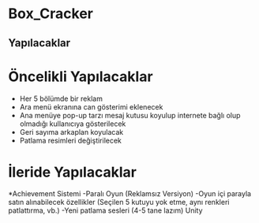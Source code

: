 # Box_Cracker
## Yapılacaklar
# Öncelikli Yapılacaklar
- Her 5 bölümde bir reklam
- Ara menü ekranına can gösterimi eklenecek
- Ana menüye pop-up tarzı mesaj kutusu koyulup internete bağlı olup olmadığı kullanıcıya gösterilecek
- Geri sayıma arkaplan koyulacak
- Patlama resimleri değiştirilecek
# İleride Yapılacaklar
*Achievement Sistemi
-Paralı Oyun (Reklamsız Versiyon)
-Oyun içi parayla satın alınabilecek özellikler (Seçilen 5 kutuyu yok etme, aynı renkleri patlattırma, vb.)
-Yeni patlama sesleri (4-5 tane lazım)
Unity
